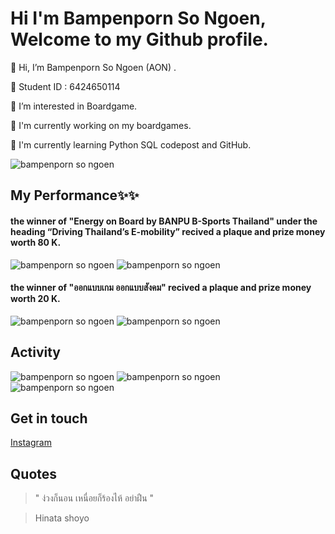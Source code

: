 # Hi I'm Bampenporn So Ngoen, Welcome to my Github profile.

👋 Hi, I’m Bampenporn So Ngoen (AON) . 

👋 Student ID : 6424650114

👀 I’m interested in Boardgame.

🌱 I'm currently working on my boardgames.

🌱 I'm currently learning Python SQL codepost and GitHub.

![bampenporn so ngoen](https://sv1.picz.in.th/images/2021/11/15/uItdMg.jpg)


## My Performance✨✨  

#### the winner of "Energy on Board by BANPU B-Sports Thailand" under the heading  “Driving Thailand’s E-mobility”  recived a plaque and prize money worth 80 K. 

![bampenporn so ngoen](https://sv1.picz.in.th/images/2021/11/24/63wpvk.png)
![bampenporn so ngoen](https://sv1.picz.in.th/images/2021/11/24/63wGNv.png)

#### the winner of "ออกแบบเกม ออกแบบสังคม" recived a plaque and prize money worth 20 K. 

![bampenporn so ngoen](https://sv1.picz.in.th/images/2021/11/24/631BcJ.png)
![bampenporn so ngoen](https://sv1.picz.in.th/images/2021/11/24/631hFf.jpg)

## Activity

![bampenporn so ngoen](https://sv1.picz.in.th/images/2021/11/24/631dlW.png)
![bampenporn so ngoen](https://sv1.picz.in.th/images/2021/11/24/631z8D.png)
![bampenporn so ngoen](https://sv1.picz.in.th/images/2021/11/24/631YUy.png)

## Get in touch
[Instagram](https://www.instagram.com/aonny_bb/)<br>

## Quotes
>" ง่วงก็นอน เหนื่อยก็ร้องไห้ อย่าฝืน "

> Hinata shoyo
<!---
bampenporn/bampenporn is a ✨ special ✨ repository because its `README.md` (this file) appears on your GitHub profile.
You can click the Preview link to take a look at your changes.
--->
